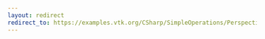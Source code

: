 ```yaml
---
layout: redirect
redirect_to: https://examples.vtk.org/CSharp/SimpleOperations/PerspectiveTransform/
---
```

